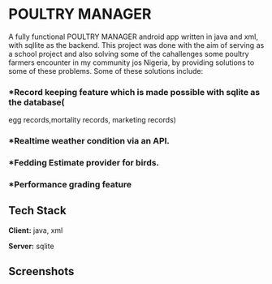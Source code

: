 # POULTRY MANAGER

A fully functional POULTRY MANAGER android app written in java and xml, with sqllite as the backend.
This project was done with the aim of serving as a school project and also solving some of the cahallenges some poultry farmers encounter in my community jos Nigeria, by providing solutions to some of these problems. Some of these solutions include: 

### *Record keeping feature which is made possible with sqlite as the database(
egg records,mortality records, marketing records)
### *Realtime weather condition via an API.
### *Fedding Estimate provider for birds.
### *Performance grading feature

## Tech Stack

**Client:** java, xml

**Server:** sqlite
## Screenshots
